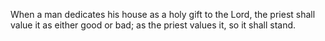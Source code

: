 When a man dedicates his house as a holy gift to the Lord, the priest shall value it as either good or bad; as the priest values it, so it shall stand.
